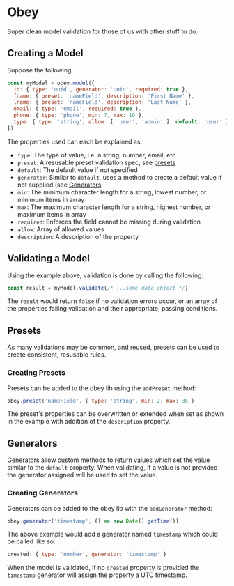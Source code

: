 # Obey

Super clean model validation for those of us with other stuff to do.

## Creating a Model

Suppose the following:

```javascript
const myModel = obey.model({
  id: { type: 'uuid', generator: 'uuid', required: true },
  fname: { preset: 'nameField', description: 'First Name' },
  lname: { preset: 'nameField', description: 'Last Name' },
  email: { type: 'email', required: true },
  phone: { type: 'phone', min: 7, max: 10 },
  type: { type: 'string', allow: [ 'user', 'admin' ], default: 'user' },
})
```

The properties used can each be explained as:

* `type`: The type of value, i.e. a string, number, email, etc
* `preset`: A resusable preset validation spec, see [presets](#Presets)
* `default`: The default value if not specified
* `generator`: Similar to `default`, uses a method to create a default value if not supplied (see [Generators](#Generators)
* `min`: The minimum character length for a string, lowest number, or minimum items in array
* `max`: The maximum character length for a string, highest number, or maximum items in array
* `required`: Enforces the field cannot be missing during validation
* `allow`: Array of allowed values
* `description`: A description of the property

## Validating a Model

Using the example above, validation is done by calling the following:

```javascript
const result = myModel.validate(/* ...some data object */)
```

The `result` would return `false` if no validation errors occur, or an array of the properties failing validation and their appropriate, passing conditions.

## Presets

As many validations may be common, and reused, presets can be used to create consistent, resusable rules.

### Creating Presets

Presets can be added to the obey lib using the `addPreset` method:

```javascript
obey.preset('nameField', { type: 'string', min: 2, max: 35 }
```

The preset's properties can be overwritten or extended when set as shown in the example with addition of the `description` property.

## Generators

Generators allow custom methods to return values which set the value similar to the `default` property. When validating, if a value is not provided the generator assigned will be used to set the value.

### Creating Generators

Generators can be added to the obey lib with the `addGenerator` method:

```javascript
obey.generator('timestamp', () => new Date().getTime())
```

The above example would add a generator named `timestamp` which could be called like so:

```javascript
created: { type: 'number', generator: 'timestamp' }
```

When the model is validated, if no `created` property is provided the `timestamp` generator will assign the property a UTC timestamp.